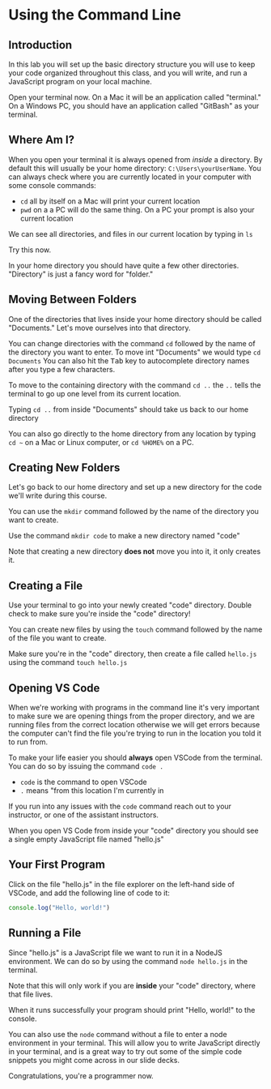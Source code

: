 # Using the Command Line

## Introduction

In this lab you will set up the basic directory structure you will use to keep your code organized throughout this class, and you will write, and run a JavaScript program on your local machine.

Open your terminal now. On a Mac it will be an application called "terminal." On a Windows PC, you should have an application called "GitBash" as your terminal.

## Where Am I?

When you open your terminal it is always opened from *inside* a directory. By default this will usually be your home directory: `C:\Users\yourUserName`. You can always check where you are currently located in your computer with some console commands:

- `cd` all by itself on a Mac will print your current location
- `pwd` on a a PC will do the same thing. On a PC your prompt is also your current location

We can see all directories, and files in our current location by typing in `ls`

Try this now.

In your home directory you should have quite a few other directories. "Directory" is just a fancy word for "folder."

## Moving Between Folders

One of the directories that lives inside your home directory should be called "Documents." Let's move ourselves into that directory.

You can change directories with the command `cd` followed by the name of the directory you want to enter. To move int "Documents" we would type `cd Documents` You can also hit the <kbd>Tab</kbd> key to autocomplete directory names after you type a few characters.

To move to the containing directory with the command `cd ..` the `..` tells the terminal to go up one level from its current location.

Typing `cd ..` from inside "Documents" should take us back to our home directory

You can also go directly to the home directory from any location by typing `cd ~` on a Mac or Linux computer, or `cd %HOME%` on a PC.

## Creating New Folders

Let's go back to our home directory and set up a new directory for the code we'll write during this course.

You can use the `mkdir` command followed by the name of the directory you want to create.

Use the command `mkdir code` to make a new directory named "code"

Note that creating a new directory **does not** move you into it, it only creates it.

## Creating a File

Use your terminal to go into your newly created "code" directory. Double check to make sure you're inside the "code" directory!

You can create new files by using the `touch` command followed by the name of the file you want to create.

Make sure you're in the "code" directory, then create a file called `hello.js` using the command `touch hello.js`

## Opening VS Code

When we're working with programs in the command line it's very important to make sure we are opening things from the proper directory, and we are running files from the correct location otherwise we will get errors because the computer can't find the file you're trying to run in the location you told it to run from.

To make your life easier you should **always** open VSCode from the terminal. You can do so by issuing the command `code .`

- `code` is the command to open VSCode
- `.` means "from this location I'm currently in

If you run into any issues with the `code` command reach out to your instructor, or one of the assistant instructors.

When you open VS Code from inside your "code" directory you should see a single empty JavaScript file named "hello.js"

## Your First Program

Click on the file "hello.js" in the file explorer on the left-hand side of VSCode, and add the following line of code to it:

```js
console.log("Hello, world!")
```

## Running a File

Since "hello.js" is a JavaScript file we want to run it in a NodeJS environment. We can do so by using the command `node hello.js` in the terminal.

Note that this will only work if you are **inside** your "code" directory, where that file lives.

When it runs successfully your program should print "Hello, world!" to the console.

You can also use the `node` command without a file to enter a node environment in your terminal. This will allow you to write JavaScript directly in your terminal, and is a great way to try out some of the simple code snippets you might come across in our slide decks.

Congratulations, you're a programmer now.

